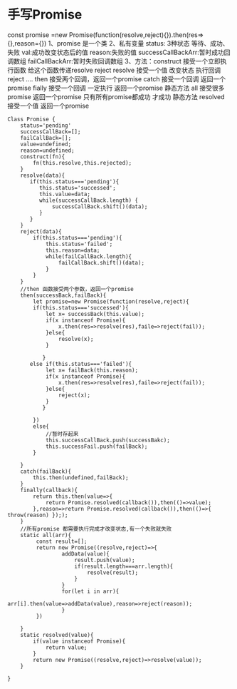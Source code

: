 # 手写Promise
const promise =new Promise(function(resolve,reject){}).then(res=>{},reason={})
1、promise 是一个类
2、私有变量 status: 3种状态 等待、成功、失败 val:成功改变状态后的值 reason:失败的值 successCallBackArr:暂时成功回调数组 failCallBackArr:暂时失败回调数组
3、方法：construct 接受一个立即执行函数 给这个函数传递resolve reject
         resolve 接受一个值 改变状态 执行回调
         reject ....
         then 接受两个回调，返回一个promise
         catch 接受一个回调 返回一个promise
         fially 接受一个回调 一定执行 返回一个promise
         静态方法 all 接受很多promise 返回一个promise 只有所有promise都成功 才成功
         静态方法 resolved 接受一个值 返回一个promise 


```
Class Promise {
    status='pending'
    successCallBack=[];
    failCallBack=[];
    value=undefined;
    reason=undefined;
    construct(fn){
        fn(this.resolve,this.rejected);       
    }
    resolve(data){
       if(this.status==='pending'){
          this.status='successed';
          this.value=data;
          while(successCallBack.length) {
              successCallBack.shift()(data);
          }
       }
    }
    reject(data){
        if(this.status==='pending'){
            this.status='failed';
            this.reason=data;
            while(failCallBack.length){
                failCallBack.shift()(data);
            }
        }
    }
    //then 函数接受两个参数，返回一个promise
    then(successBack,failBack){
        let promise=new Promise(function(resolve,reject){
        if(this.status==='successed'){
            let x= successBack(this.value);
            if(x instanceof Promise){
                x.then(res=>resolve(res),faile=>reject(fail));
            }else{
                resolve(x);
            }

           }
       else if(this.status==='failed'){
            let x= failBack(this.reason);
            if(x instanceof Promise){
                x.then(res=>resolve(res),faile=>reject(fail));
            }else{
                reject(x);
            }
           }

        })
        else{
            //暂时存起来
            this.successCallBack.push(successBakc);
            this.successFail.push(failBack);
        }
     
    }
    catch(failBack){
        this.then(undefined,failBack);
    }
    finally(callback){
        return this.then(value=>{
            return Promise.resolved(callback()),then(()=>value);
        },reason=>return Promise.resolved(callback()),then(()=>{ throw(reason) }););
    }
    //所有promise 都需要执行完成才改变状态,有一个失败就失败
    static all(arr){
         const result=[];
         return new Promise((resolve,reject)=>{
                 addData(value){
                     result.push(value);
                     if(result.length===arr.length){
                         resolve(result);
                     }
                 }
                 for(let i in arr){
                 arr[i].then(value=>addData(value),reason=>reject(reason));
                 }
         })
        
    }
    static resolved(value){
        if(value instanceof Promise){
            return value;
        }
        return new Promise((resolve,reject)=>resolve(value));
    }

}

```
